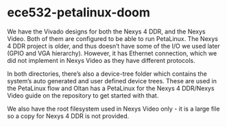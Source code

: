 # ece532-petalinux-doom

We have the Vivado designs for both the Nexys 4 DDR, and the Nexys Video. Both of them are configured to be able to run PetaLinux. The Nexys 4 DDR project is older, and thus doesn’t have some of the I/O we used later (GPIO and VGA hierarchy). However, it has Ethernet connection, which we did not implement in Nexys Video as they have different protocols.

In both directories, there’s also a device-tree folder which contains the system’s auto generated and user defined device trees. These are used in the PetaLinux flow and Oltan has a PetaLinux for the Nexys 4 DDR/Nexys Video guide on the repository to get started with that.

We also have the root filesystem used in Nexys Video only - it is a large file so a copy for Nexys 4 DDR is not provided.
